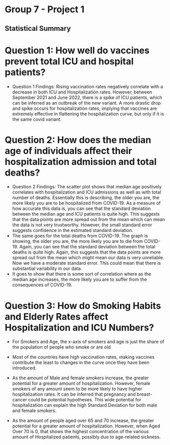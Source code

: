 # Group 7 - Project 1
## Statistical Summary

# Question 1: How well do vaccines prevent total ICU and hospital patients?

* Question 1 Findings: Rising vaccination rates negatively correlate with a decrease in both ICU and Hospitalization rates. However, between September 2021 and June 2022, there is a spike of ICU patients, which can be inferred as an outbreak of the new variant. A more drastic drop and spike occurs for hospitalization rates, implying that vaccines are extremely effective in flattening the hospitalization curve, but only if it is the same covid variant.

# Question 2:  How does the median age of individuals affect their hospitalization admission and total deaths?

* Question 2 Findings: The scatter plot shows that median age positively correlates with hospitalization and ICU admissions as well as with total number of deaths. Essentially this is describing, the older you are, the more likely you are to be hospitalized from COVID-19. As a measure of how accurate this data is, you can see that the standard deviation between the median age and ICU patients is quite high. This suggests that the data points are more spread out from the mean which can mean the data is not very trustworthy. However, the small standard error suggests confidence in the estimated standard deviation.
* The same goes for the total deaths from COVID-19. The graph is showing, the older you are, the more likely you are to die from COVID-19. Again, you can see that the standard deviation between the total deaths is quite high. Again, this suggests that the data points are more spread out from the mean which might mean our data is very unreliable. Now we have a moderate standard error. This could mean that there is substantial variability in our data.
* It goes to show that there is some sort of correlation where as the median age increases, the more likely you are to suffer from the consequences of COVID-19.

# Question 3: How do Smoking Habits and Elderly Rates affect Hospitalization and ICU Numbers?

* For Smokers and Age, the x-axis of smokers and age is just the share of the population of people who smoke or are old

* Most of the countries have high vaccination rates, making vaccines contribute the least to changes in the curve once they have been introduced.
* As the amount of Male and female smokers increase, the greater potential for a greater amount of hospitalization. However, female smokers of any amount seem to be more likely to have higher hospitalization rates. It can be inferred that pregnancy and breast-cancer could be potential hypotheses. This wide potential for hospitalization can explain the high Standard Deviation for both male and female smokers.
* As the amount of people aged over 65 and 70 increase, the greater potential for a greater amount of hospitalization. However, when Aged Over 70 is 0, that shows the highest concentration of the various amount of Hospitalized patients, possibly due to age-related sickness. 
